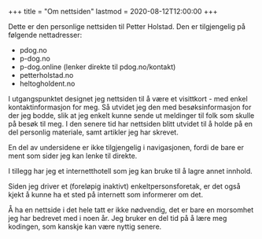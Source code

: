 +++
title = "Om nettsiden"
lastmod = 2020-08-12T12:00:00
+++

Dette er den personlige nettsiden til Petter Holstad. Den er tilgjengelig på følgende nettadresser:

- pdog.no
- p-dog.no
- p-dog.online (lenker direkte til pdog.no/kontakt)
- petterholstad.no
- heltogholdent.no

I utgangspunktet designet jeg nettsiden til å være et visittkort - med enkel kontaktinformasjon
for meg. Så utvidet jeg den med besøksinformasjon for der jeg bodde, slik at jeg enkelt kunne
sende ut meldinger til folk som skulle på besøk til meg. I den senere tid har nettsiden blitt
utvidet til å holde på en del personlig materiale, samt artikler jeg har skrevet.

En del av undersidene er ikke tilgjengelig i navigasjonen, fordi de bare er ment som sider jeg
kan lenke til direkte.

I tillegg har jeg et internetthotell som jeg kan bruke til å lagre annet innhold.

Siden jeg driver et (foreløpig inaktivt) enkeltpersonsforetak, er det også kjekt å kunne ha et
sted på internett som informerer om det.

Å ha en nettside i det hele tatt er ikke nødvendig, det er bare en morsomhet jeg har bedrevet med
i noen år. Jeg bruker en del tid på å lære meg kodingen, som kanskje kan være nyttig senere.
